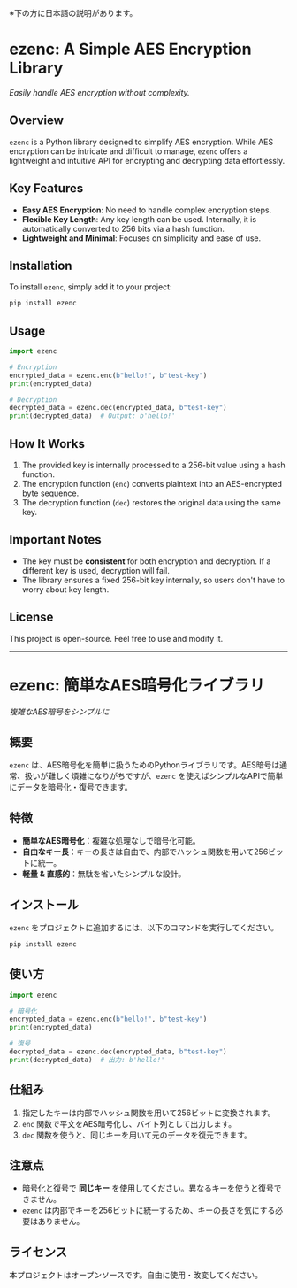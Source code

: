 ※下の方に日本語の説明があります。

# **ezenc: A Simple AES Encryption Library**
_Easily handle AES encryption without complexity._

## **Overview**
`ezenc` is a Python library designed to simplify AES encryption. While AES encryption can be intricate and difficult to manage, `ezenc` offers a lightweight and intuitive API for encrypting and decrypting data effortlessly.

## **Key Features**
- **Easy AES Encryption**: No need to handle complex encryption steps.
- **Flexible Key Length**: Any key length can be used. Internally, it is automatically converted to 256 bits via a hash function.
- **Lightweight and Minimal**: Focuses on simplicity and ease of use.

## **Installation**
To install `ezenc`, simply add it to your project:

```bash
pip install ezenc
```

## **Usage**
```python
import ezenc

# Encryption
encrypted_data = ezenc.enc(b"hello!", b"test-key")
print(encrypted_data)

# Decryption
decrypted_data = ezenc.dec(encrypted_data, b"test-key")
print(decrypted_data)  # Output: b'hello!'
```

## **How It Works**
1. The provided key is internally processed to a 256-bit value using a hash function.
2. The encryption function (`enc`) converts plaintext into an AES-encrypted byte sequence.
3. The decryption function (`dec`) restores the original data using the same key.

## **Important Notes**
- The key must be **consistent** for both encryption and decryption. If a different key is used, decryption will fail.
- The library ensures a fixed 256-bit key internally, so users don't have to worry about key length.

## **License**
This project is open-source. Feel free to use and modify it.

---

# **ezenc: 簡単なAES暗号化ライブラリ**
_複雑なAES暗号をシンプルに_

## **概要**
`ezenc` は、AES暗号化を簡単に扱うためのPythonライブラリです。AES暗号は通常、扱いが難しく煩雑になりがちですが、`ezenc` を使えばシンプルなAPIで簡単にデータを暗号化・復号できます。

## **特徴**
- **簡単なAES暗号化**：複雑な処理なしで暗号化可能。
- **自由なキー長**：キーの長さは自由で、内部でハッシュ関数を用いて256ビットに統一。
- **軽量 & 直感的**：無駄を省いたシンプルな設計。

## **インストール**
`ezenc` をプロジェクトに追加するには、以下のコマンドを実行してください。

```bash
pip install ezenc
```

## **使い方**
```python
import ezenc

# 暗号化
encrypted_data = ezenc.enc(b"hello!", b"test-key")
print(encrypted_data)

# 復号
decrypted_data = ezenc.dec(encrypted_data, b"test-key")
print(decrypted_data)  # 出力: b'hello!'
```

## **仕組み**
1. 指定したキーは内部でハッシュ関数を用いて256ビットに変換されます。
2. `enc` 関数で平文をAES暗号化し、バイト列として出力します。
3. `dec` 関数を使うと、同じキーを用いて元のデータを復元できます。

## **注意点**
- 暗号化と復号で **同じキー** を使用してください。異なるキーを使うと復号できません。
- `ezenc` は内部でキーを256ビットに統一するため、キーの長さを気にする必要はありません。

## **ライセンス**
本プロジェクトはオープンソースです。自由に使用・改変してください。

